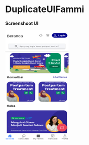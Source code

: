 # DuplicateUIFammi

<p><b>Screenshoot UI</b></p>

<img align="left" src="Screenshoot/1.png" width="200" height="350">
